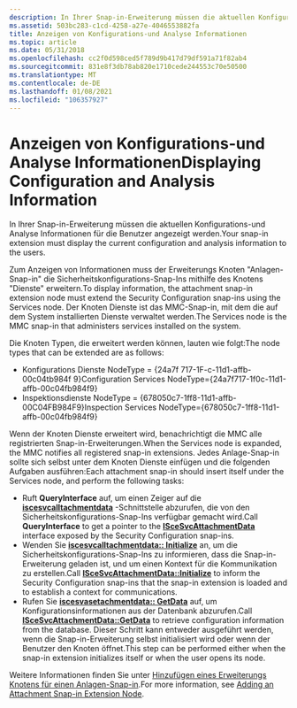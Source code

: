 ```yaml
---
description: In Ihrer Snap-in-Erweiterung müssen die aktuellen Konfigurations-und Analyse Informationen für die Benutzer angezeigt werden.
ms.assetid: 503bc283-c1cd-4258-a27e-4046553882fa
title: Anzeigen von Konfigurations-und Analyse Informationen
ms.topic: article
ms.date: 05/31/2018
ms.openlocfilehash: cc2f0d598ced5f789d9b417d79df591a71f82ab4
ms.sourcegitcommit: 831e8f3db78ab820e1710cede244553c70e50500
ms.translationtype: MT
ms.contentlocale: de-DE
ms.lasthandoff: 01/08/2021
ms.locfileid: "106357927"
---
```

# <a name="displaying-configuration-and-analysis-information"></a><span data-ttu-id="4216f-103">Anzeigen von Konfigurations-und Analyse Informationen</span><span class="sxs-lookup"><span data-stu-id="4216f-103">Displaying Configuration and Analysis Information</span></span>

<span data-ttu-id="4216f-104">In Ihrer Snap-in-Erweiterung müssen die aktuellen Konfigurations-und Analyse Informationen für die Benutzer angezeigt werden.</span><span class="sxs-lookup"><span data-stu-id="4216f-104">Your snap-in extension must display the current configuration and analysis information to the users.</span></span>

<span data-ttu-id="4216f-105">Zum Anzeigen von Informationen muss der Erweiterungs Knoten "Anlagen-Snap-in" die Sicherheitskonfigurations-Snap-Ins mithilfe des Knotens "Dienste" erweitern.</span><span class="sxs-lookup"><span data-stu-id="4216f-105">To display information, the attachment snap-in extension node must extend the Security Configuration snap-ins using the Services node.</span></span> <span data-ttu-id="4216f-106">Der Knoten Dienste ist das MMC-Snap-in, mit dem die auf dem System installierten Dienste verwaltet werden.</span><span class="sxs-lookup"><span data-stu-id="4216f-106">The Services node is the MMC snap-in that administers services installed on the system.</span></span>

<span data-ttu-id="4216f-107">Die Knoten Typen, die erweitert werden können, lauten wie folgt:</span><span class="sxs-lookup"><span data-stu-id="4216f-107">The node types that can be extended are as follows:</span></span>

-   <span data-ttu-id="4216f-108">Konfigurations Dienste NodeType = {24a7f 717-1F-c-11d1-affb-00c04tb984f 9}</span><span class="sxs-lookup"><span data-stu-id="4216f-108">Configuration Services NodeType={24a7f717-1f0c-11d1-affb-00c04fb984f9}</span></span>
-   <span data-ttu-id="4216f-109">Inspektionsdienste NodeType = {678050c7-1ff8-11d1-affb-00C04FB984F9}</span><span class="sxs-lookup"><span data-stu-id="4216f-109">Inspection Services NodeType={678050c7-1ff8-11d1-affb-00c04fb984f9}</span></span>

<span data-ttu-id="4216f-110">Wenn der Knoten Dienste erweitert wird, benachrichtigt die MMC alle registrierten Snap-in-Erweiterungen.</span><span class="sxs-lookup"><span data-stu-id="4216f-110">When the Services node is expanded, the MMC notifies all registered snap-in extensions.</span></span> <span data-ttu-id="4216f-111">Jedes Anlage-Snap-in sollte sich selbst unter dem Knoten Dienste einfügen und die folgenden Aufgaben ausführen:</span><span class="sxs-lookup"><span data-stu-id="4216f-111">Each attachment snap-in should insert itself under the Services node, and perform the following tasks:</span></span>

-   <span data-ttu-id="4216f-112">Ruft **QueryInterface** auf, um einen Zeiger auf die [**iscesvcalltachmentdata**](/windows/desktop/api/Scesvc/nn-scesvc-iscesvcattachmentdata) -Schnittstelle abzurufen, die von den Sicherheitskonfigurations-Snap-Ins verfügbar gemacht wird.</span><span class="sxs-lookup"><span data-stu-id="4216f-112">Call **QueryInterface** to get a pointer to the [**ISceSvcAttachmentData**](/windows/desktop/api/Scesvc/nn-scesvc-iscesvcattachmentdata) interface exposed by the Security Configuration snap-ins.</span></span>
-   <span data-ttu-id="4216f-113">Wenden Sie [**iscesvcalltachmentdata:: Initialize**](/windows/desktop/api/Scesvc/nf-scesvc-iscesvcattachmentdata-initialize) an, um die Sicherheitskonfigurations-Snap-Ins zu informieren, dass die Snap-in-Erweiterung geladen ist, und um einen Kontext für die Kommunikation zu erstellen.</span><span class="sxs-lookup"><span data-stu-id="4216f-113">Call [**ISceSvcAttachmentData::Initialize**](/windows/desktop/api/Scesvc/nf-scesvc-iscesvcattachmentdata-initialize) to inform the Security Configuration snap-ins that the snap-in extension is loaded and to establish a context for communications.</span></span>
-   <span data-ttu-id="4216f-114">Rufen Sie [**iscesvasetachmentdata:: GetData**](/windows/desktop/api/Scesvc/nf-scesvc-iscesvcattachmentdata-getdata) auf, um Konfigurationsinformationen aus der Datenbank abzurufen.</span><span class="sxs-lookup"><span data-stu-id="4216f-114">Call [**ISceSvcAttachmentData::GetData**](/windows/desktop/api/Scesvc/nf-scesvc-iscesvcattachmentdata-getdata) to retrieve configuration information from the database.</span></span> <span data-ttu-id="4216f-115">Dieser Schritt kann entweder ausgeführt werden, wenn die Snap-in-Erweiterung selbst initialisiert wird oder wenn der Benutzer den Knoten öffnet.</span><span class="sxs-lookup"><span data-stu-id="4216f-115">This step can be performed either when the snap-in extension initializes itself or when the user opens its node.</span></span>

<span data-ttu-id="4216f-116">Weitere Informationen finden Sie unter [Hinzufügen eines Erweiterungs Knotens für einen Anlagen-Snap-in](adding-an-attachment-snap-in-extension-node.md).</span><span class="sxs-lookup"><span data-stu-id="4216f-116">For more information, see [Adding an Attachment Snap-in Extension Node](adding-an-attachment-snap-in-extension-node.md).</span></span>

 

 



